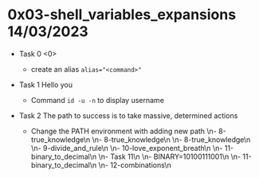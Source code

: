 # 0x03-shell_variables_expansions 14/03/2023

- Task 0 <0>

	- create an alias `alias="<command>"`

- Task 1 Hello you

	- Command `id -u -n` to display username

- Task 2 The path to success is to take massive, determined actions

	- Change the PATH environment with adding new path
\n- 8-true_knowledge\n
\n- 8-true_knowledge\n
\n- 8-true_knowledge\n
\n- 9-divide_and_rule\n
\n- 10-love_exponent_breath\n
\n- 11-binary_to_decimal\n
\n- Task 11\n
\n- BINARY=10100111001\n
\n- 11-binary_to_decimal\n
\n- 12-combinations\n
